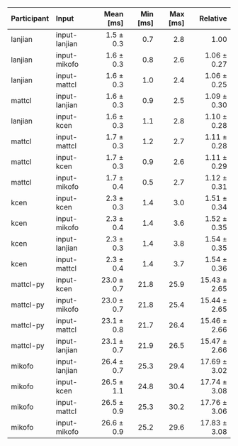 | Participant | Input | Mean [ms] | Min [ms] | Max [ms] | Relative |
|:---|:---|---:|---:|---:|---:|
| lanjian | input-lanjian | 1.5 ± 0.3 | 0.7 | 2.8 | 1.00 |
| lanjian | input-mikofo | 1.6 ± 0.3 | 0.8 | 2.6 | 1.06 ± 0.27 |
| lanjian | input-mattcl | 1.6 ± 0.3 | 1.0 | 2.4 | 1.06 ± 0.25 |
| mattcl | input-lanjian | 1.6 ± 0.3 | 0.9 | 2.5 | 1.09 ± 0.30 |
| lanjian | input-kcen | 1.6 ± 0.3 | 1.1 | 2.8 | 1.10 ± 0.28 |
| mattcl | input-mattcl | 1.7 ± 0.3 | 1.2 | 2.7 | 1.11 ± 0.28 |
| mattcl | input-kcen | 1.7 ± 0.3 | 0.9 | 2.6 | 1.11 ± 0.29 |
| mattcl | input-mikofo | 1.7 ± 0.4 | 0.5 | 2.7 | 1.12 ± 0.31 |
| kcen | input-kcen | 2.3 ± 0.3 | 1.4 | 3.0 | 1.51 ± 0.34 |
| kcen | input-mikofo | 2.3 ± 0.4 | 1.4 | 3.6 | 1.52 ± 0.35 |
| kcen | input-lanjian | 2.3 ± 0.3 | 1.4 | 3.8 | 1.54 ± 0.35 |
| kcen | input-mattcl | 2.3 ± 0.4 | 1.4 | 3.7 | 1.54 ± 0.36 |
| mattcl-py | input-kcen | 23.0 ± 0.7 | 21.8 | 25.9 | 15.43 ± 2.65 |
| mattcl-py | input-mikofo | 23.0 ± 0.7 | 21.8 | 25.4 | 15.44 ± 2.65 |
| mattcl-py | input-mattcl | 23.1 ± 0.8 | 21.7 | 26.4 | 15.46 ± 2.66 |
| mattcl-py | input-lanjian | 23.1 ± 0.7 | 21.9 | 26.5 | 15.47 ± 2.66 |
| mikofo | input-lanjian | 26.4 ± 0.7 | 25.3 | 29.4 | 17.69 ± 3.02 |
| mikofo | input-kcen | 26.5 ± 1.1 | 24.8 | 30.4 | 17.74 ± 3.08 |
| mikofo | input-mattcl | 26.5 ± 0.9 | 25.3 | 30.2 | 17.76 ± 3.06 |
| mikofo | input-mikofo | 26.6 ± 0.9 | 25.2 | 29.6 | 17.83 ± 3.08 |
